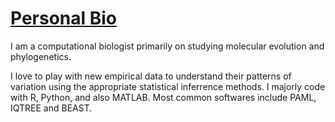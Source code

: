 # [Personal Bio](https://github.com/Muthubioinfo/muthubio)

I am a computational biologist primarily on studying molecular evolution and phylogenetics. 

I love to play with new empirical data to understand their patterns of variation using the appropriate statistical inferrence methods. 
I majorly code with R, Python, and also MATLAB. Most common softwares include PAML, IQTREE and BEAST.

